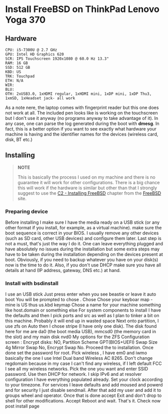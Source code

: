 # Install FreeBSD on ThinkPad Lenovo Yoga 370

## Hardware

	CPU: i5-7300U @ 2.7 GHz
	GPU: Intel HD Graphics 620
	SCR: IPS Touchscreen 1920x1080 @ 60.0 Hz 13.3"
	RAM: 16 GB
 	SSD: 512 GB
	KBD: US
	TRK: Touchpad
	ETH: N/A
	WIR:
 	BLU:
	OTH: 2xUSB3.0, 1xHDMI regular, 1xHDMI mini, 1xDP mini, 1xDP Thu3, 1xmSD, 1xHeadset jack- all work

As a note nere, the laptop comes with fingerprint reader but this one does not work at all. The included pen looks like is working on the touchscreen but I don't use it anyway (no programs anyway to take advantage of it). In any case, one can parse the log generated during the boot with **dmesg**. In fact, this is a better option if you want to see exactly what hardware your machine is having and the identifier names for the devices (wireless card, disk, BT etc.)

## Installing

> **NOTE**
> 
> This is basically the process I used on my machine and there is no guarantee it will work for other configurations. There is a big chance this will work if the hardware is similar but other than that I strongly suggest to use the [C2 - Installing FreeBSD](https://docs.freebsd.org/en/books/handbook/bsdinstall/) chapter from the [FreeBSD](https://www.freebsd.org/) site.

### Preparing device

Before installing I make sure I have the media ready on a USB stick (or any other format if you install, for example, as a virtual machine). make sure the boot sequence is correct in your BIOS. I usually remove any other devices (such as SD card, other USB devices) and configure them later. Last step is not a must, that's just the way I do it. One can leave everything plugged and have absolutely no issues during the installation but some extra steps may have to be taken during the installation depending on the devices present at boot. Obviously, if you need to backup whatever you have on your disk(s) now is the time to do it. Also, if you don't use DHCP make sure you have all details at hand (IP address, gateway, DNS etc.) at hand.

### Install with bsdinstall

I use an USB stick
Just press enter when you see beastie or leave it auto boot
You will be prompted to chose <Install> <Shell> <Live CD>. Chose <Install>
Chose your keyboar map - mine is US thus us.kbd keymap
Chose a name for your machine something like host.domain or something else
For system components to install I have the defaults and then I pick ports and src as well as I plan to tinker a bit on this machine. Probably it will end up in wasted space
Next onto partition, I use zfs on Auto then I chose stripe (I have only one disk). The disk found here for me are da0 (the boot media USB), mmcsd0 (the memory card in the slot) and my main disk nvd0
My options for the ZFS Configuration screen : Encrypt disks: NO, Partition Scheme GPT(BIOS+UEFI) Swap Size 4g Mirror Swap No, Encrypt Swap No.
Proceed the to installation. Once done set the password for root.
Pick wireless , I have em0 and iwmo basically the one I use Intel Dual band Wireless AC 8265. Don't change regdomain because in my case I can't find any wireless, if I left default FCC I see all my wireless networks. Pick the one you want and enter SSID password. Use then DHCP for network. I skip IPv6 and at resolver configuration I have everything populated already. Set your clock according to your timezone.
For services I leave defaults and add moused and powerd and for security I just disable sendmail.
After that add my user and add it to groups wheel and operator. Once that is done accept Exit and don't drop to shell for other modifications. Accept Reboot and wait.
That's it. Check now post install page
